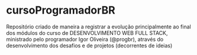 # cursoProgramadorBR

Repositório criado de maneira a registrar a evolução principalmente ao final dos módulos do curso de DESENVOLVIMENTO WEB FULL STACK, ministrado pelo programador Igor Oliveira (@progbr), através do desenvolvimento dos desafios e de projetos (decorrentes de ideias)
